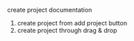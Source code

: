 create project documentation

1. create project from add project button
2. create project through drag & drop